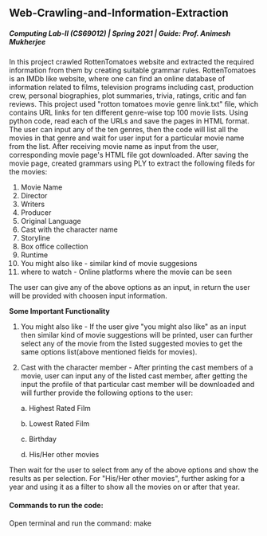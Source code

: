 ## Web-Crawling-and-Information-Extraction

##### Computing Lab-II (CS69012) | Spring 2021 | Guide: Prof. Animesh Mukherjee

In this project crawled RottenTomatoes website and extracted the required information from them by creating suitable grammar rules. RottenTomatoes is an IMDb like website, where one can find an online database of information related to films, television programs including cast, production crew, personal biographies, plot summaries, trivia, ratings, critic and fan reviews.
This project used "rotton tomatoes movie genre link.txt" file, which contains URL links for ten different genre-wise top 100 movie lists. Using python code, read each of the URLs and save the pages in HTML format. The user can input any of the ten genres, then the code will list all the movies in that genre and wait for user input for a particular movie name from the list. After receiving movie name as input from the user, corresponding movie page's HTML file got downloaded. After saving the movie page, created grammars using PLY to extract the following fileds for the movies:
1. Movie Name
2. Director
3. Writers
4. Producer
5. Original Language
6. Cast with the character name
7. Storyline
8. Box office collection
9. Runtime
10. You might also like - similar kind of movie suggesions
11. where to watch - Online platforms where the movie can be seen

The user can give any of the above options as an input, in return the user will be provided with choosen input information.

**Some Important Functionality**

1. You might also like - If the user give "you might also like" as an input then similar kind of movie suggestions will be printed, user can further select any of the movie from the listed suggested movies to get the same options list(above mentioned fields for movies).
2. Cast with the character member - After printing the cast members of a movie, user can input any of the listed cast member, after getting the input the profile of that particular cast member will be downloaded and will further provide the following options to the user:
  
      a. Highest Rated Film
      
      b. Lowest Rated Film
      
      c. Birthday
      
      d. His/Her other movies
  
  Then wait for the user to select from any of the above options and show the results as per selection. For "His/Her other movies", further asking for a year and using it as a filter to show all the movies on or after that year. 
  
  
  #### Commands to run the code:
  Open terminal and run the command: make

